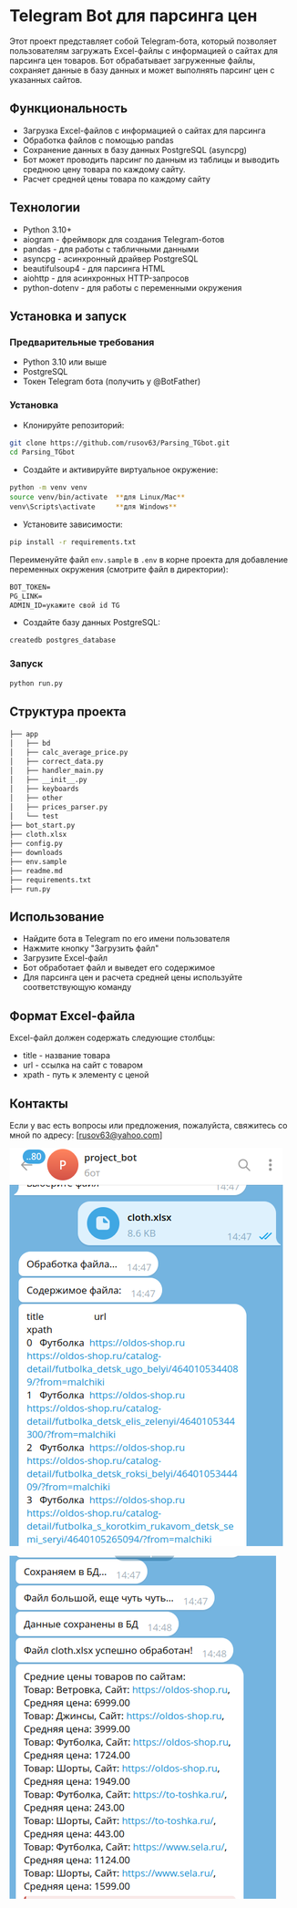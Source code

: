 # Telegram Bot для парсинга цен

Этот проект представляет собой Telegram-бота, который позволяет пользователям загружать Excel-файлы с информацией о сайтах для парсинга цен товаров. Бот обрабатывает загруженные файлы, сохраняет данные в базу данных и может выполнять парсинг цен с указанных сайтов.

## Функциональность
- Загрузка Excel-файлов с информацией о сайтах для парсинга
- Обработка файлов с помощью pandas
- Сохранение данных в базу данных PostgreSQL (asyncpg)
- Бот может проводить парсинг по данным из таблицы и выводить среднюю цену товара по каждому сайту.
- Расчет средней цены товара по каждому сайту

## Технологии
- Python 3.10+
- aiogram - фреймворк для создания Telegram-ботов
- pandas - для работы с табличными данными
- asyncpg - асинхронный драйвер PostgreSQL
- beautifulsoup4 - для парсинга HTML
- aiohttp - для асинхронных HTTP-запросов
- python-dotenv - для работы с переменными окружения

## Установка и запуск

### Предварительные требования
- Python 3.10 или выше
- PostgreSQL
- Токен Telegram бота (получить у @BotFather)


### Установка
- Клонируйте репозиторий:
```bash
git clone https://github.com/rusov63/Parsing_TGbot.git
cd Parsing_TGbot
```
- Создайте и активируйте виртуальное окружение:
```bash
python -m venv venv
source venv/bin/activate  **для Linux/Mac**
venv\Scripts\activate     **для Windows**
```
- Установите зависимости:
```bash
pip install -r requirements.txt
```
Переименуйте файл `env.sample` в `.env` в корне проекта для добавление переменных окружения (смотрите файл в директории):
```
BOT_TOKEN=
PG_LINK=
ADMIN_ID=укажите свой id TG
```
- Создайте базу данных PostgreSQL:
```bash
createdb postgres_database
```

### Запуск

```bash
python run.py
```

## Структура проекта
```
├── app
│   ├── bd
│   ├── calc_average_price.py
│   ├── correct_data.py
│   ├── handler_main.py
│   ├── __init__.py
│   ├── keyboards
│   ├── other
│   ├── prices_parser.py
│   └── test
├── bot_start.py
├── cloth.xlsx
├── config.py
├── downloads
├── env.sample
├── readme.md
├── requirements.txt
├── run.py
```

## Использование
- Найдите бота в Telegram по его имени пользователя
- Нажмите кнопку "Загрузить файл"
- Загрузите Excel-файл
- Бот обработает файл и выведет его содержимое
- Для парсинга цен и расчета средней цены используйте соответствующую команду

## Формат Excel-файла

Excel-файл должен содержать следующие столбцы:
- title - название товара
- url - ссылка на сайт с товаром
- xpath - путь к элементу с ценой

## Контакты
Если у вас есть вопросы или предложения, пожалуйста, свяжитесь со мной по адресу: [rusov63@yahoo.com]

![screen.png](screen.png)

![screen2.png](screen2.png)